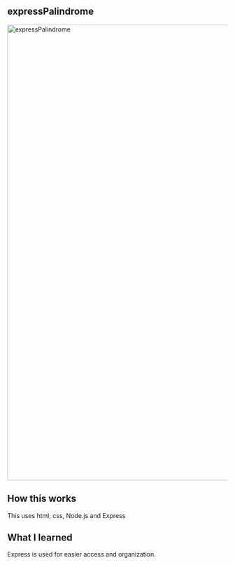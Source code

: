 ## expressPalindrome
<img width="1040" alt="expressPalindrome" src="https://user-images.githubusercontent.com/78456343/138574347-c27e373d-ccdd-4c84-af47-b1c2adbe5ad6.png">

## How this works
This uses html, css, Node.js and Express

## What I learned
Express is used for easier access and organization.

